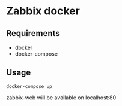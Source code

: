 # Zabbix docker

## Requirements

* docker
* docker-compose

## Usage

```
docker-compose up
```

zabbix-web will be available on localhost:80
